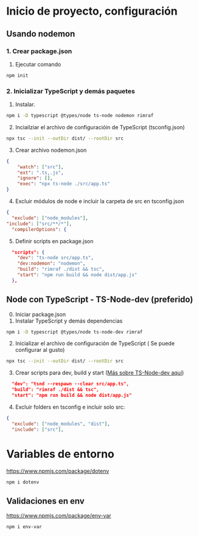 # Inicio de proyecto, configuración
## Usando nodemon
### 1. Crear package.json 
1. Ejecutar comando 
``` bash
npm init
```

### 2. Inicializar TypeScript y demás paquetes
1. Instalar.

``` bash
npm i -D typescript @types/node ts-node nodemon rimraf
```

2. Inciailziar el archivo de configuracióin de TypeScript (tsconfig.json)

``` bash
npx tsc --init --outDir dist/ --rootDir src
```

3. Crear archivo nodemon.json

``` json
{
    "watch": ["src"],
    "ext": ".ts,.js",
    "ignore": [],
    "exec": "npx ts-node ./src/app.ts"
}
```

4. Excluir módulos de node e incluir la carpeta de src en tsconfig.json 

``` json
{
  "exclude": ["node_modules"],
"include": ["src/**/*"],
  "compilerOptions": {
```

5. Definir scripts en package.json

``` json
  "scripts": {
    "dev": "ts-node src/app.ts",
    "dev:nodemon": "nodemon",
    "build": "rimraf ./dist && tsc",
    "start": "npm run build && node dist/app.js"
  },
```

## Node con TypeScript - TS-Node-dev (preferido)
0. Iniciar package.json
1. Instalar TypeScript y demás dependencias
``` bash
npm i -D typescript @types/node ts-node-dev rimraf
```
2. Inicializar el archivo de configuración de TypeScript ( Se puede configurar al gusto)
``` bash
npx tsc --init --outDir dist/ --rootDir src
```

3. Crear scripts para dev, build y start ([Más sobre TS-Node-dev aquí](https://www.npmjs.com/package/ts-node-dev))
``` json
  "dev": "tsnd --respawn --clear src/app.ts",
  "build": "rimraf ./dist && tsc",
  "start": "npm run build && node dist/app.js"
```

4. Excluir folders en tsconfig e incluir solo src:
``` json
{
  "exclude": ["node_modules", "dist"],
  "include": ["src"],
```

# Variables de entorno
https://www.npmjs.com/package/dotenv

``` bash
npm i dotenv
```

## Validaciones en env
https://www.npmjs.com/package/env-var

``` bash
npm i env-var
```